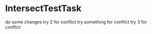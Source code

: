 # IntersectTestTask
do some changes
try 2 for conflict
try something for conflict
try 3 for conflict

